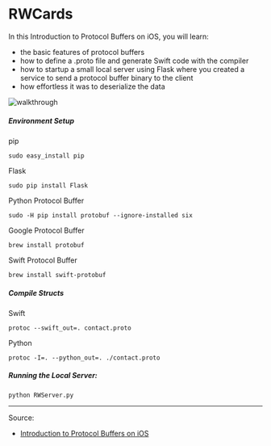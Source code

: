 # RWCards

In this Introduction to Protocol Buffers on iOS, you will learn:

- the basic features of protocol buffers
- how to define a .proto file and generate Swift code with the compiler
- how to startup a small local server using Flask where you created a service to send a protocol buffer binary to the client
- how effortless it was to deserialize the data

![walkthrough](https://koenig-media.raywenderlich.com/uploads/2016/12/pb2-6.gif)

##### Environment Setup
pip

```
sudo easy_install pip
```

Flask

```
sudo pip install Flask
```

Python Protocol Buffer

```
sudo -H pip install protobuf --ignore-installed six
```

Google Protocol Buffer

```
brew install protobuf
```

Swift Protocol Buffer

```
brew install swift-protobuf
```

##### Compile Structs
Swift

```
protoc --swift_out=. contact.proto
```

Python

```
protoc -I=. --python_out=. ./contact.proto
```

##### Running the Local Server:
```
python RWServer.py
```

---

Source:

- [Introduction to Protocol Buffers on iOS](https://www.raywenderlich.com/149335/introduction-protocol-buffers-ios)
